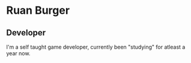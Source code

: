 # Ruan Burger
## Developer
I'm a self taught game developer, currently been "studying" for atleast a year now.
